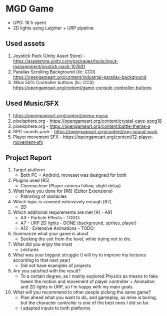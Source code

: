 # MGD Game
- UPD: 16 h spent
- 2D lights using Laighter + URP pipeline

## Used assets
1. Joystick Pack (Unity Asset Store) - https://assetstore.unity.com/packages/tools/input-management/joystick-pack-107631
2. Parallax Scrolling Background (lic: CC0) https://opengameart.org/content/industrial-parallax-background
3. XBox 50% Controller buttons (lic: CC0) https://opengameart.org/content/game-console-controller-buttons 

## Used Music/SFX
1. https://opengameart.org/content/menu-music
2. pixelsphere.org - https://opengameart.org/content/crystal-cave-song18
3. pixelsphere.org - https://opengameart.org/content/battle-theme-a
4. RPG sounds pack - https://opengameart.org/content/rpg-sound-pack
5. Player movement SFX - https://opengameart.org/content/12-player-movement-sfx


## Project Report
1. Target platform 
	- Both PC + Android, moveset was designed for both
2. Plugins used [R5] 
	- Cinemachine (Player camera follow, slight delay)
3. What have you done for [R6] (Editor Extensions)
	- Patrolling of obstacles
4. Which topic is covered extensively enough [R7]
	- 2D 
5. Which additional requirements are met [A1 - A9]
	- A3 - Particle Effects - TODO:
	- A7 - URP 2D lights - DONE (background, sprites, player)
	- A12 - Extensive Animations - TODO:
6. Summarize what your game is about
	- Seeking the exit from the level, while trying not to die. 
7. What did you enjoy the most
	- Lectures
8. What was your biggest struggle (I will try to improve my lectures according to that next year)
	- Did not have examples of projects
9. Are you satisfied with the result? 
	- To a certain degree, as I mainly explored Physics as means to fake tween the motion and movement of player controller + Animaiton and 2D lights in URP, so I'm happy with my main goals.
10. What will you recommend to other people picking the same game?
	- Plan ahead what you want to do, and gameplay, as mine is boring, but the character controller is one of the best ones I did so far. 
	+ I adapted inputs to both platforms